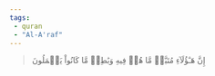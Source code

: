 ```yaml
---
tags: 
 - quran 
 - "Al-A'raf"
---
```


> إِنَّ هَـٰٓؤُلَآءِ مُتَبَّرٞ مَّا هُمۡ فِيهِ وَبَٰطِلٞ مَّا كَانُواْ يَعۡمَلُونَ
